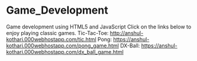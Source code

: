 # Game_Development
Game development using HTML5 and JavaScript
Click on the links below to enjoy playing classic games.
Tic-Tac-Toe: http://anshul-kothari.000webhostapp.com/tic.html
Pong: https://anshul-kothari.000webhostapp.com/pong_game.html
DX-Ball: https://anshul-kothari.000webhostapp.com/dx_ball_game.html


